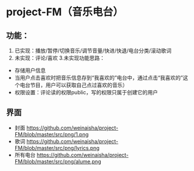 # project-FM（音乐电台）
## 功能：
1. 已实现：播放/暂停/切换音乐/调节音量/快进/快退/电台分类/滚动歌词
2. 未实现：评论/喜欢
3.未实现功能思路：
* 存储用户信息
* 当用户点击喜欢时把音乐信息存到“我喜欢的”电台中，通过点击“我喜欢的”这个电台节目，用户可以获取自己点过喜欢的音乐）
* 权限设置：评论读的权限public，写的权限只属于创建它的用户
## 界面
* 封面
https://github.com/weinaisha/project-FM/blob/master/src/png/1.png
* 歌词
https://github.com/weinaisha/project-FM/blob/master/src/png/lyrics.png
* 所有电台
https://github.com/weinaisha/project-FM/blob/master/src/png/alume.png
